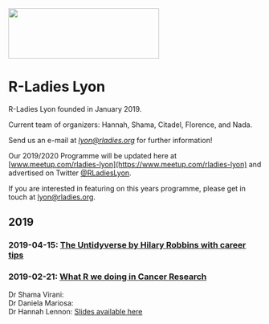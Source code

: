 <img src="https://github.com/rladies/starter-kit/blob/master/logo/R-LadiesGlobal_RBG_online_LogoWithText_Horizontal.png" data-canonical-src="https://github.com/rladies/starter-kit/blob/master/logo/R-LadiesGlobal_RBG_online_LogoWithText_Horizontal.png" width="300" height="100" />

# R-Ladies Lyon 

R-Ladies Lyon founded in January 2019.
 
Current team of organizers: Hannah, Shama, Citadel, Florence, and Nada.

  Send us an e-mail at *lyon@rladies.org*
  for further information!
  
Our 2019/2020 Programme will be updated here at [www.meetup.com/rladies-lyon](https://www.meetup.com/rladies-lyon) and advertised on Twitter [@RLadiesLyon](https://twitter.com/RLadiesLyon).  

If you are interested in featuring on this years programme, please get in touch at lyon@rladies.org.  




 ## 2019


### 2019-04-15: [The Untidyverse by Hilary Robbins with career tips](https://github.com/rladies/meetup-presentations_lyon/tree/AddIni/2019_04_Untidyverse_with_career_tips)




### 2019-02-21: [What R we doing in Cancer Research](https://github.com/rladies/meetup-presentations_lyon/tree/AddIni/2019_02_What_R_we_doing_in_Cancer_Research)

Dr Shama Virani:   
Dr Daniela Mariosa:  
Dr Hannah Lennon: [Slides available here](https://github.com/rladies/meetup-presentations_lyon/tree/AddIni/2019_02_What_R_we_doing_in_Cancer_Research)
